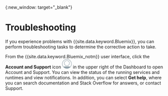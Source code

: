 {:new_window: target="_blank"}



# Troubleshooting

If you experience problems with {{site.data.keyword.Bluemix}}, you can perform troubleshooting tasks to determine the corrective action to take.

From the {{site.data.keyword.Bluemix_notm}} user interface, click the **Account and Support** icon ![Account and Support](images/account_support.png) in the upper right of the Dashboard to open Account and Support. You can view the status of the running services and runtimes and view notifications. In addition, you can select **Get help**, where you can search documentation and Stack Overflow for answers, or contact Support.
